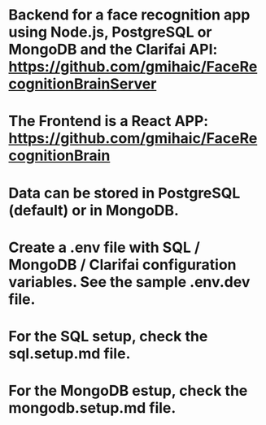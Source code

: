 # Backend for a face recognition app using Node.js, PostgreSQL or MongoDB and the Clarifai API: https://github.com/gmihaic/FaceRecognitionBrainServer

# The Frontend is a React APP: https://github.com/gmihaic/FaceRecognitionBrain
# Data can be stored in PostgreSQL (default) or in MongoDB.

# Create a .env file with SQL / MongoDB / Clarifai configuration variables. See the sample .env.dev file.

# For the SQL setup, check the sql.setup.md file.

# For the MongoDB estup, check the mongodb.setup.md file.
